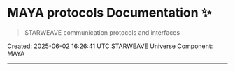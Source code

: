 # MAYA protocols Documentation ✨

> STARWEAVE communication protocols and interfaces

Created: 2025-06-02 16:26:41 UTC
STARWEAVE Universe Component: MAYA

---

